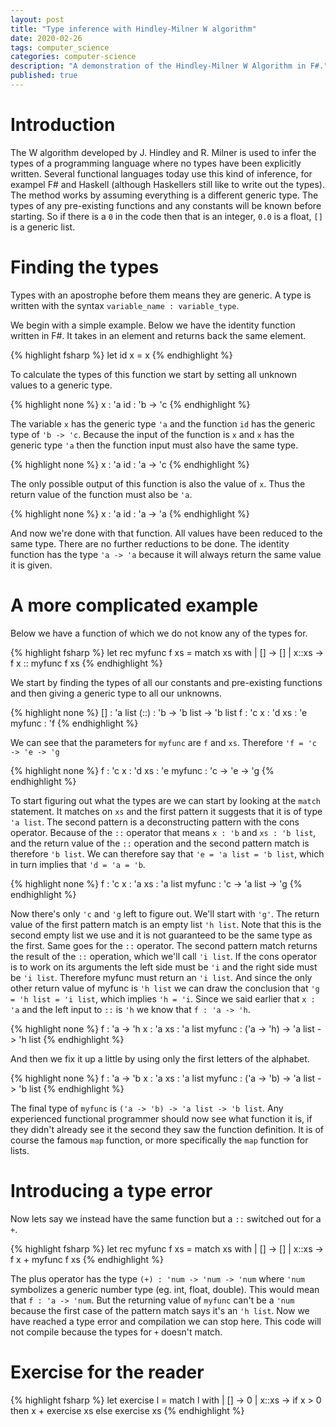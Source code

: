 ```yaml
---
layout: post
title: "Type inference with Hindley-Milner W algorithm"
date: 2020-02-26
tags: computer_science
categories: computer-science
description: "A demonstration of the Hindley-Milner W Algorithm in F#."
published: true
---
```


# Introduction
The W algorithm developed by J. Hindley and R. Milner is used to infer the types of a programming language where no types have been explicitly written. Several functional languages today use this kind of inference, for exampel F# and Haskell (although Haskellers still like to write out the types). The method works by assuming everything is a different generic type. The types of any pre-existing functions and any constants will be known before starting. So if there is a `0` in the code then that is an integer, `0.0` is a float, `[]` is a generic list. 

# Finding the types

Types with an apostrophe before them means they are generic. A type is written with the syntax `variable_name : variable_type`.

We begin with a simple example. Below we have the identity function written in F#. It takes in an element and returns back the same element.

{% highlight fsharp %}
let id x = x
{% endhighlight %}

To calculate the types of this function we start by setting all unknown values to a generic type.

{% highlight none %}
x : 'a
id : 'b -> 'c
{% endhighlight %}

The variable `x` has the generic type `'a` and the function `id` has the generic type of `'b -> 'c`. Because the input of the function is `x` and `x` has the generic type `'a` then the function input must also have the same type. 

{% highlight none %}
x : 'a
id : 'a -> 'c
{% endhighlight %}

The only possible output of this function is also the value of `x`. Thus the return value of the function must also be `'a`.

{% highlight none %}
x : 'a
id : 'a -> 'a
{% endhighlight %}

And now we're done with that function. All values have been reduced to the same type. There are no further reductions to be done. The identity function has the type `'a -> 'a` because it will always return the same value it is given. 

# A more complicated example
Below we have a function of which we do not know any of the types for.

{% highlight fsharp %}
let rec myfunc f xs = 
  match xs with
  | []    -> []
  | x::xs -> f x :: myfunc f xs
{% endhighlight %}

We start by finding the types of all our constants and pre-existing functions and then giving a generic type to all our unknowns.

{% highlight none %}
[] : 'a list
(::) : 'b -> 'b list -> 'b list
f : 'c
x : 'd
xs : 'e
myfunc : 'f
{% endhighlight %}

We can see that the parameters for `myfunc` are `f` and `xs`. Therefore `'f = 'c -> 'e -> 'g`

{% highlight none %}
f : 'c
x : 'd
xs : 'e
myfunc : 'c -> 'e -> 'g
{% endhighlight %}

To start figuring out what the types are we can start by looking at the `match` statement. It matches on `xs` and the first pattern it suggests that it is of type `'a list`. The second pattern is a deconstructing pattern with the cons operator. Because of the `::` operator that means `x : 'b` and `xs : 'b list`, and the return value of the `::` operation and the second pattern match is therefore `'b list`. We can therefore say that `'e = 'a list = 'b list`, which in turn implies that `'d = 'a = 'b`.

{% highlight none %}
f : 'c
x : 'a
xs : 'a list
myfunc : 'c -> 'a list -> 'g
{% endhighlight %}

Now there's only `'c` and `'g` left to figure out. We'll start with `'g'`. The return value of the first pattern match is an empty list `'h list`. Note that this is the second empty list we use and it is not guaranteed to be the same type as the first. Same goes for the `::` operator. The second pattern match returns the result of the `::` operation, which we'll call `'i list`. If the cons operator is to work on its arguments the left side must be `'i` and the right side must be `'i list`. Therefore myfunc must return an `'i list`. And since the only other return value of myfunc is `'h list` we can draw the conclusion that `'g = 'h list = 'i list`, which implies `'h = 'i`. Since we said earlier that `x : 'a` and the left input to `::` is `'h` we know that `f : 'a -> 'h`. 

{% highlight none %}
f : 'a -> 'h
x : 'a
xs : 'a list
myfunc : ('a -> 'h) -> 'a list -> 'h list
{% endhighlight %}

And then we fix it up a little by using only the first letters of the alphabet.

{% highlight none %}
f : 'a -> 'b
x : 'a
xs : 'a list
myfunc : ('a -> 'b) -> 'a list -> 'b list
{% endhighlight %}

The final type of `myfunc` is `('a -> 'b) -> 'a list -> 'b list`. Any experienced functional programmer should now see what function it is, if they didn't already see it the second they saw the function definition. It is of course the famous `map` function, or more specifically the `map` function for lists.


# Introducing a type error
Now lets say we instead have the same function but a `::` switched out for a `+`.

{% highlight fsharp %}
let rec myfunc f xs = 
  match xs with
  | []    -> []
  | x::xs -> f x + myfunc f xs
{% endhighlight %}

The plus operator has the type `(+) : 'num -> 'num -> 'num` where `'num` symbolizes a generic number type (eg. int, float, double). This would mean that `f : 'a -> 'num`. But the returning value of `myfunc` can't be a `'num` because the first case of the pattern match says it's an `'h list`. Now we have reached a type error and compilation we can stop here. This code will not compile because the types for `+` doesn't match.

# Exercise for the reader

{% highlight fsharp %}
let exercise l = 
  match l with
  | []    -> 0
  | x::xs -> 
    if x > 0 then
      x + exercise xs
    else
      exercise xs
{% endhighlight %}
